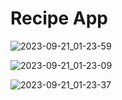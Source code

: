 # Recipe App  
![2023-09-21_01-23-59](https://github.com/canankorkut/30DaysOfJavaScript/assets/99427828/dc413281-44ce-4c37-b0d9-c264e1452b17)  

![2023-09-21_01-23-09](https://github.com/canankorkut/30DaysOfJavaScript/assets/99427828/2fe93d1b-1c4c-45c6-8b9c-7fcd4a869a32)  

![2023-09-21_01-23-37](https://github.com/canankorkut/30DaysOfJavaScript/assets/99427828/31a7cf5f-bfd5-4bc3-8c39-7a2093c9f146)
